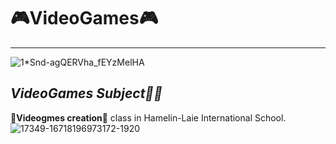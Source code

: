 # 🎮VideoGames🎮
---
![1*Snd-agQERVha_fEYzMelHA](https://github.com/ahong2006/VideoGames/assets/124577520/4056c724-8a2f-4b79-b4f1-0ddc93774aa1)


*VideoGames Subject✍🏻*
---

🌝**Videogmes creation**🌚 class in Hamelin-Laie International School.
![17349-16718196973172-1920](https://github.com/ahong2006/VideoGames/assets/124577520/f8067d95-fbb4-449c-9c30-d0b97c42b2b0)
